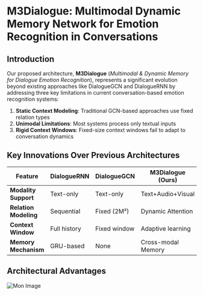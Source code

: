 # M3Dialogue: Multimodal Dynamic Memory Network for Emotion Recognition in Conversations

## Introduction

Our proposed architecture, **M3Dialogue** (*Multimodal & Dynamic Memory for Dialogue Emotion Recognition*), represents a significant evolution beyond existing approaches like DialogueGCN and DialogueRNN by addressing three key limitations in current conversation-based emotion recognition systems:

1. **Static Context Modeling**: Traditional GCN-based approaches use fixed relation types
2. **Unimodal Limitations**: Most systems process only textual inputs
3. **Rigid Context Windows**: Fixed-size context windows fail to adapt to conversation dynamics

## Key Innovations Over Previous Architectures

| Feature               | DialogueRNN | DialogueGCN | M3Dialogue (Ours) |
|-----------------------|------------|------------|-------------------|
| **Modality Support**  | Text-only  | Text-only  | Text+Audio+Visual |
| **Relation Modeling** | Sequential | Fixed (2M²) | Dynamic Attention |
| **Context Window**    | Full history | Fixed window | Adaptive learning |
| **Memory Mechanism**  | GRU-based  | None       | Cross-modal Memory |

## Architectural Advantages

 ![Mon Image](mon_image.png)
